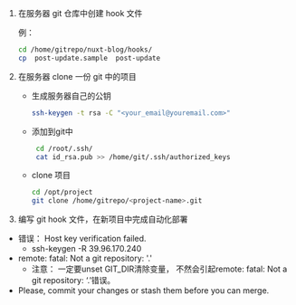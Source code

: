 1. 在服务器 git 仓库中创建 hook 文件

    例：

    ```bash
    cd /home/gitrepo/nuxt-blog/hooks/
    cp  post-update.sample  post-update
    ```

2. 在服务器 clone 一份 git 中的项目

    - 生成服务器自己的公钥

        ```bash
        ssh-keygen -t rsa -C "<your_email@youremail.com>"
        ```

    - 添加到git中

        ```bash
         cd /root/.ssh/
         cat id_rsa.pub >> /home/git/.ssh/authorized_keys
        ```

    - clone 项目	

        ```bash
        cd /opt/project
        git clone /home/gitrepo/<project-name>.git
        ```

3. 编写 git hook 文件，在新项目中完成自动化部署

- 错误： Host key verification failed.      
    -  ssh-keygen -R 39.96.170.240
- remote: fatal: Not a git repository: '.'
    - 注意： 一定要unset GIT_DIR清除变量， 不然会引起remote: fatal: Not a git repository: ‘.’错误。
- Please, commit your changes or stash them before you can merge.

